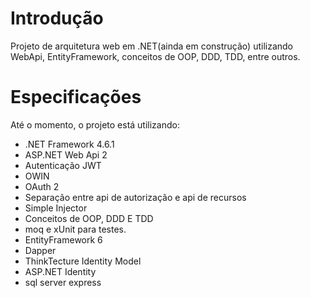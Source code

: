 # Introdução
Projeto de arquitetura web em .NET(ainda em construção) utilizando WebApi, EntityFramework, conceitos de OOP, DDD, TDD, entre outros.

# Especificações
Até o momento, o projeto está utilizando:
 - .NET Framework 4.6.1
 - ASP.NET Web Api 2
 - Autenticação JWT
 - OWIN
 - OAuth 2
 - Separação entre api de autorização e api de recursos
 - Simple Injector
 - Conceitos de OOP, DDD E TDD
 - moq e xUnit para testes.
 - EntityFramework 6
 - Dapper
 - ThinkTecture Identity Model
 - ASP.NET Identity
 - sql server express
